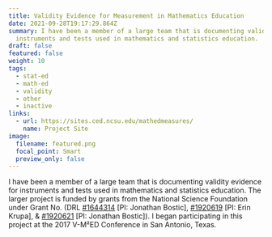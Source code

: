 ```yaml
---
title: Validity Evidence for Measurement in Mathematics Education
date: 2021-09-28T19:17:29.864Z
summary: I have been a member of a large team that is documenting validity evidence for
  instruments and tests used in mathematics and statistics education. 
draft: false
featured: false
weight: 10
tags:
  - stat-ed
  - math-ed
  - validity
  - other
  - inactive
links:
  - url: https://sites.ced.ncsu.edu/mathedmeasures/
    name: Project Site
image:
  filename: featured.png
  focal_point: Smart
  preview_only: false
---
```

I have been a member of a large team that is documenting validity evidence for instruments and tests used in mathematics and statistics education. The larger project is funded by grants from the National Science Foundation under Grant No. (DRL [\#1644314](https://www.nsf.gov/awardsearch/showAward?AWD_ID=1644314&HistoricalAwards=false) \[PI: Jonathan Bostic], [\#1920619](https://www.nsf.gov/awardsearch/showAward?AWD_ID=1920619&HistoricalAwards=false) \[PI: Erin Krupa], & [\#1920621](https://www.nsf.gov/awardsearch/showAward?AWD_ID=1920621&HistoricalAwards=false) \[PI: Jonathan Bostic]). I began participating in this project at the 2017 V-M²ED Conference in San Antonio, Texas.